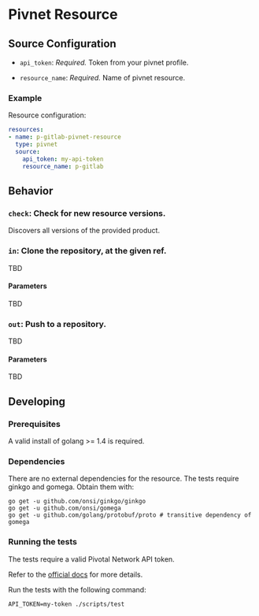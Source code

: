 # Pivnet Resource

## Source Configuration

* `api_token`: *Required.*  Token from your pivnet profile.

* `resource_name`: *Required.*  Name of pivnet resource.

### Example

Resource configuration:

``` yaml
resources:
- name: p-gitlab-pivnet-resource
  type: pivnet
  source:
    api_token: my-api-token
    resource_name: p-gitlab
```

## Behavior

### `check`: Check for new resource versions.

Discovers all versions of the provided product.

### `in`: Clone the repository, at the given ref.

TBD

#### Parameters

TBD

### `out`: Push to a repository.

TBD

#### Parameters

TBD

## Developing

### Prerequisites

A valid install of golang >= 1.4 is required.

### Dependencies

There are no external dependencies for the resource. The tests require ginkgo
and gomega. Obtain them with:

```
go get -u github.com/onsi/ginkgo/ginkgo
go get -u github.com/onsi/gomega
go get -u github.com/golang/protobuf/proto # transitive dependency of gomega
```

### Running the tests

The tests require a valid Pivotal Network API token.

Refer to the [official
docs](https://network.pivotal.io/docs/api#how-to-authenticate) for more details.

Run the tests with the following command:

```
API_TOKEN=my-token ./scripts/test
```
